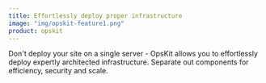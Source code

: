 ```yaml
---
title: Effortlessly deploy proper infrastructure
image: "img/opskit-feature1.png"
product: opskit
---
```


Don't deploy your site on a single server - OpsKit allows you to effortlessly deploy expertly architected infrastructure. Separate out components for efficiency, security and scale.
